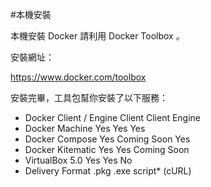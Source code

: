 #本機安裝

本機安裝 Docker 請利用 Docker Toolbox 。

安裝網址：

https://www.docker.com/toolbox



安裝完畢，工具包幫你安裝了以下服務：


- Docker Client / Engine	Client	Client	Engine
- Docker Machine	Yes	Yes	Yes
- Docker Compose	Yes	Coming Soon	Yes
- Docker Kitematic	Yes	Yes	Coming Soon
- VirtualBox 5.0	Yes	Yes	No
- Delivery Format	.pkg	.exe	script* (cURL)


